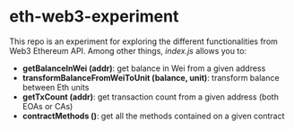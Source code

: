 # eth-web3-experiment
This repo is an experiment for exploring the different functionalities from Web3 Ethereum API.
Among other things, *index.js* allows you to:
- **getBalanceInWei (addr)**: get balance in Wei from a given address
- **transformBalanceFromWeiToUnit (balance, unit)**: transform balance between Eth units
- **getTxCount (addr)**: get transaction count from a given address (both EOAs or CAs)
- **contractMethods ()**: get all the methods contained on a given contract